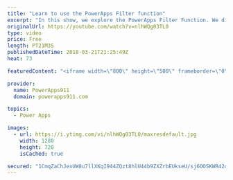 ```yaml
---
title: "Learn to use the PowerApps Filter function"
excerpt: "In this show, we explore the PowerApps Filter Function. We discuss the function, how to build a search box, the nuances of the PowerApps Filter SharePoint, and build a custom PowerApps Filter Gallery. Very cool stuff.   Document on PowerApps Delegation https://docs.microsoft.com/en-us/powerapps/maker/canvas-apps/delegation-overview"
originalUrl: https://youtube.com/watch?v=nlhWQg03TL0
type: video
price: Free
length: PT21M3S
publishedDateTime: 2018-03-21T21:25:49Z
heat: 73

featuredContent: "<iframe width=\"800\" height=\"500\" frameborder=\"0\" src=\"https://www.youtube.com/embed/nlhWQg03TL0\" allow=\"accelerometer; autoplay; encrypted-media; gyroscope; picture-in-picture\" allowfullscreen></iframe>"

provider:
  name: PowerApps911
  domain: powerapps911.com

topics:
  - Power Apps

images:
  - url: https://i.ytimg.com/vi/nlhWQg03TL0/maxresdefault.jpg
    width: 1280
    height: 720
    isCached: true

secured: "1CmqZaChJexUW8u7llXKqI944ZQzt8hlU44b9ZXZrbEUkseU/sj6OOSKWR42qIkHMm3iahq0p1NawiJFzXw19VBu89Q9vD5UOQ0lwyNgCyfXozejNQ/5/G+5e+zWCbMErAUlufzvKqIpl2P1ucPM8HbiIZqslagrZuiWxMLBwIYQKJpPBzSchr2Oga1M0XXECl5eDhzktJjjptqplw9+j40uwsOCbu7NCZ45c3i5WySxxHG00ufaTZbAUhy570EWuVDqvtXmoqo9R5cLPdQCqpyoDlfgq30OUV59GpjUpEJOk1dLOo++exac6y5BRwqYBILeOr8gyXA1J8q/PC+TA9AfvTtRP53iGCDktoVjqHvhzuoD4IXclOvtjpcCC8jjM2ESCldVBMnIN1CcB+uqZPxVnbBUrEj+rLY1X2sy0qR/+qxvcLelC0I92fOP6fkg;6cqGW9Q0/ytgbqllSCS7aA=="
---
```


